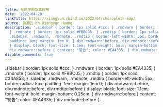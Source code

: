 ```yaml
---
title: 专题地图及其应用
date: '2022-04-20'
linkTitle: https://xiangyun.rbind.io/2022/04/choropleth-map/
source: 黄湘云 on Xiangyun Huang
description: '.sidebar { border: 1px solid #ccc; } .rmdwarn { border: 1px solid #EA4335;
  } .rmdnote { border: 1px solid #FBBC05; } .rmdtip { border: 1px solid #34A853; }
  .sidebar, .rmdwarn, .rmdnote, .rmdtip { border-left-width: 5px; border-radius: 5px;
  padding: 1em; margin: 1em 0; } div.rmdwarn::before, div.rmdnote::before, div.rmdtip::before
  { display: block; font-size: 1.1em; font-weight: bold; margin-bottom: 0.25em; }
  div.rmdwarn::before { content: "警告"; color: #EA4335; } div.rmdnote::before { ...'
disable_comments: true
---
```

.sidebar { border: 1px solid #ccc; } .rmdwarn { border: 1px solid #EA4335; } .rmdnote { border: 1px solid #FBBC05; } .rmdtip { border: 1px solid #34A853; } .sidebar, .rmdwarn, .rmdnote, .rmdtip { border-left-width: 5px; border-radius: 5px; padding: 1em; margin: 1em 0; } div.rmdwarn::before, div.rmdnote::before, div.rmdtip::before { display: block; font-size: 1.1em; font-weight: bold; margin-bottom: 0.25em; } div.rmdwarn::before { content: "警告"; color: #EA4335; } div.rmdnote::before { ...